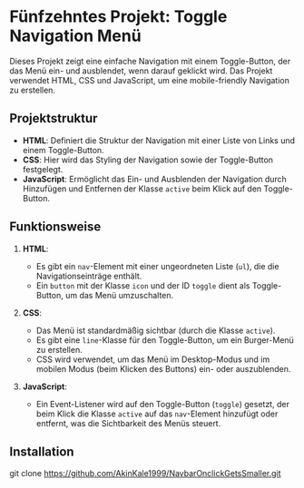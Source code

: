 # Fünfzehntes Projekt: Toggle Navigation Menü

Dieses Projekt zeigt eine einfache Navigation mit einem Toggle-Button, der das Menü ein- und ausblendet, wenn darauf geklickt wird. Das Projekt verwendet HTML, CSS und JavaScript, um eine mobile-friendly Navigation zu erstellen.

## Projektstruktur

- **HTML**: Definiert die Struktur der Navigation mit einer Liste von Links und einem Toggle-Button.
- **CSS**: Hier wird das Styling der Navigation sowie der Toggle-Button festgelegt.
- **JavaScript**: Ermöglicht das Ein- und Ausblenden der Navigation durch Hinzufügen und Entfernen der Klasse `active` beim Klick auf den Toggle-Button.

## Funktionsweise

1. **HTML**:
   - Es gibt ein `nav`-Element mit einer ungeordneten Liste (`ul`), die die Navigationseinträge enthält.
   - Ein `button` mit der Klasse `icon` und der ID `toggle` dient als Toggle-Button, um das Menü umzuschalten.
   
2. **CSS**:
   - Das Menü ist standardmäßig sichtbar (durch die Klasse `active`).
   - Es gibt eine `line`-Klasse für den Toggle-Button, um ein Burger-Menü zu erstellen.
   - CSS wird verwendet, um das Menü im Desktop-Modus und im mobilen Modus (beim Klicken des Buttons) ein- oder auszublenden.

3. **JavaScript**:
   - Ein Event-Listener wird auf den Toggle-Button (`toggle`) gesetzt, der beim Klick die Klasse `active` auf das `nav`-Element hinzufügt oder entfernt, was die Sichtbarkeit des Menüs steuert.

## Installation

git clone https://github.com/AkinKale1999/NavbarOnclickGetsSmaller.git
